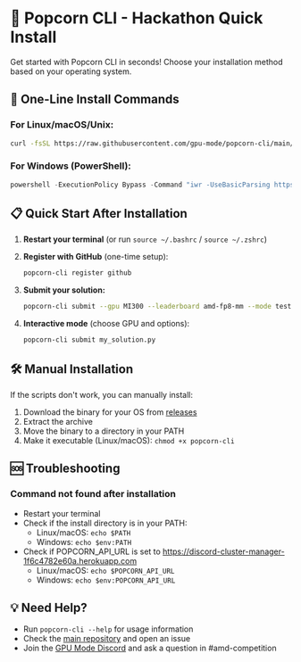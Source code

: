 # 🍿 Popcorn CLI - Hackathon Quick Install

Get started with Popcorn CLI in seconds! Choose your installation method based on your operating system.

## 🚀 One-Line Install Commands

### For Linux/macOS/Unix:
```bash
curl -fsSL https://raw.githubusercontent.com/gpu-mode/popcorn-cli/main/install.sh | bash
```

### For Windows (PowerShell):
```powershell
powershell -ExecutionPolicy Bypass -Command "iwr -UseBasicParsing https://raw.githubusercontent.com/gpu-mode/popcorn-cli/main/install.ps1 | iex"
```

## 📋 Quick Start After Installation

1. **Restart your terminal** (or run `source ~/.bashrc` / `source ~/.zshrc`)

2. **Register with GitHub** (one-time setup):
   ```bash
   popcorn-cli register github
   ```

3. **Submit your solution:**
   ```bash
   popcorn-cli submit --gpu MI300 --leaderboard amd-fp8-mm --mode test example.py
   ```
   
4. **Interactive mode** (choose GPU and options):
   ```bash
   popcorn-cli submit my_solution.py
   ```

## 🛠️ Manual Installation

If the scripts don't work, you can manually install:

1. Download the binary for your OS from [releases](https://github.com/gpu-mode/popcorn-cli/releases/tag/v1.1.6)
2. Extract the archive
3. Move the binary to a directory in your PATH
4. Make it executable (Linux/macOS): `chmod +x popcorn-cli`

## 🆘 Troubleshooting

### Command not found after installation
- Restart your terminal
- Check if the install directory is in your PATH:
  - Linux/macOS: `echo $PATH`
  - Windows: `echo $env:PATH`
- Check if POPCORN_API_URL is set to https://discord-cluster-manager-1f6c4782e60a.herokuapp.com
  - Linux/macOS: `echo $POPCORN_API_URL`
  - Windows: `echo $env:POPCORN_API_URL`

## 💡 Need Help?

- Run `popcorn-cli --help` for usage information
- Check the [main repository](https://github.com/gpu-mode/popcorn-cli) and open an issue
- Join the [GPU Mode Discord](https://discord.gg/gpumode) and ask a question in #amd-competition